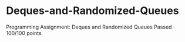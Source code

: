 # Deques-and-Randomized-Queues
Programming Assignment: Deques and Randomized Queues
Passed · 100/100 points
